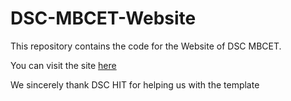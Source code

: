 # DSC-MBCET-Website
This repository contains the code for the Website of DSC MBCET.

You can visit the site [here](https://dscmbcet.com/)

We sincerely thank DSC HIT for helping us with the template
